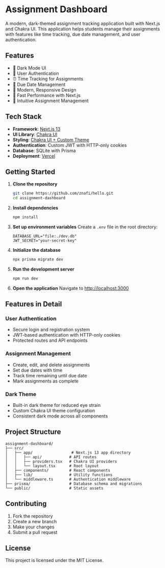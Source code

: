 # Assignment Dashboard

A modern, dark-themed assignment tracking application built with Next.js and Chakra UI. This application helps students manage their assignments with features like time tracking, due date management, and user authentication.

## Features

- 🌙 Dark Mode UI
- 🔐 User Authentication
- ⏰ Time Tracking for Assignments
- 📅 Due Date Management
- 🎨 Modern, Responsive Design
- 🚀 Fast Performance with Next.js
- 🎯 Intuitive Assignment Management

## Tech Stack

- **Framework**: [Next.js 13](https://nextjs.org/)
- **UI Library**: [Chakra UI](https://chakra-ui.com/)
- **Styling**: [Chakra UI + Custom Theme](https://chakra-ui.com/docs/styled-system/theme)
- **Authentication**: Custom JWT with HTTP-only cookies
- **Database**: SQLite with Prisma
- **Deployment**: [Vercel](https://vercel.com)

## Getting Started

1. **Clone the repository**
   ```bash
   git clone https://github.com/znafi/hello.git
   cd assignment-dashboard
   ```

2. **Install dependencies**
   ```bash
   npm install
   ```

3. **Set up environment variables**
   Create a `.env` file in the root directory:
   ```env
   DATABASE_URL="file:./dev.db"
   JWT_SECRET="your-secret-key"
   ```

4. **Initialize the database**
   ```bash
   npx prisma migrate dev
   ```

5. **Run the development server**
   ```bash
   npm run dev
   ```

6. **Open the application**
   Navigate to [http://localhost:3000](http://localhost:3000)

## Features in Detail

### User Authentication
- Secure login and registration system
- JWT-based authentication with HTTP-only cookies
- Protected routes and API endpoints

### Assignment Management
- Create, edit, and delete assignments
- Set due dates with time
- Track time remaining until due date
- Mark assignments as complete

### Dark Theme
- Built-in dark theme for reduced eye strain
- Custom Chakra UI theme configuration
- Consistent dark mode across all components

## Project Structure

```
assignment-dashboard/
├── src/
│   ├── app/                 # Next.js 13 app directory
│   │   ├── api/            # API routes
│   │   ├── providers.tsx   # Chakra UI providers
│   │   └── layout.tsx      # Root layout
│   ├── components/         # React components
│   ├── lib/                # Utility functions
│   └── middleware.ts       # Authentication middleware
├── prisma/                 # Database schema and migrations
└── public/                 # Static assets
```

## Contributing

1. Fork the repository
2. Create a new branch
3. Make your changes
4. Submit a pull request

## License

This project is licensed under the MIT License.
